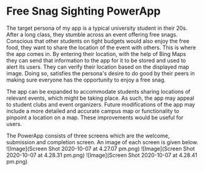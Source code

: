 # Free Snag Sighting PowerApp

The target persona of my app is a typical university student in their 20s. After a long class, they stumble across an event offering free snags. Conscious that other students on tight budgets would also enjoy the free food, they want to share the location of the event with others. This is where the app comes in. By entering their location, with the help of Bing Maps they can send that information to the app for it to be stored and used to alert its users. They can verify their location based on the displayed map image. Doing so, satisfies the persona's desire to do good by their peers in making sure everyone has the opportunity to enjoy a free snag. 

The app can be expanded to accommodate students sharing locations of relevant events, which might be taking place. As such, the app may appeal to student clubs and event organizers. Future modifications of the app may include a more detailed and accurate campus map or functionality to pinpoint a location on a map. These improvements would be useful for users.

The PowerApp consists of three screens which are the welcome, submission and completion screen. An image of each screen is given below. 
![Image](Screen Shot 2020-10-07 at 4.27.07 pm.png)
![Image](Screen Shot 2020-10-07 at 4.28.31 pm.png)
![Image](Screen Shot 2020-10-07 at 4.28.41 pm.png)
